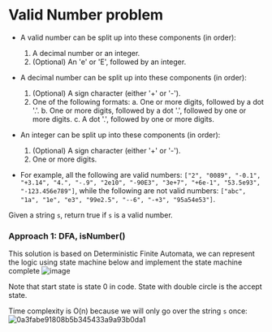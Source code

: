 # Valid Number problem
* A valid number can be split up into these components (in order):
  1. A decimal number or an integer.
  2. (Optional) An 'e' or 'E', followed by an integer.

* A decimal number can be split up into these components (in order):
  1. (Optional) A sign character (either '+' or '-').
  2. One of the following formats:
     a. One or more digits, followed by a dot '.'.
     b. One or more digits, followed by a dot '.', followed by one or more digits.
     c. A dot '.', followed by one or more digits.

* An integer can be split up into these components (in order):
  1. (Optional) A sign character (either '+' or '-').
  2. One or more digits.
* For example, all the following are valid numbers: `["2", "0089", "-0.1", "+3.14", "4.", "-.9", "2e10", "-90E3", "3e+7", "+6e-1", "53.5e93", "-123.456e789"]`, while the following are not valid numbers: `["abc", "1a", "1e", "e3", "99e2.5", "--6", "-+3", "95a54e53"]`.

Given a string `s`, return true if `s` is a valid number.


### Approach 1: DFA, isNumber()
This solution is based on Deterministic Finite Automata, we can represent the logic using state machine below and implement the state machine complete
![image](https://user-images.githubusercontent.com/25105806/130333840-1174d28c-7847-4b54-93f9-acf1c0b71db6.png)

Note that start state is state 0 in code. State with double circle is the accept state.

Time complexity is O(n) because we will only go over the string `s` once:
![0a3fabe91808b5b345433a9a93b0da1](https://user-images.githubusercontent.com/25105806/130333855-93c1a8d8-ce26-4916-a1a7-903e4a22204b.png)



